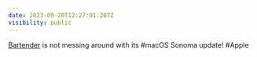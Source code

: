 ```yaml
---
date: 2023-09-20T12:27:01.207Z
visibility: public
---
```


[Bartender](https://www.macbartender.com/Bartender5/) is not messing around with its #macOS Sonoma update! #Apple
